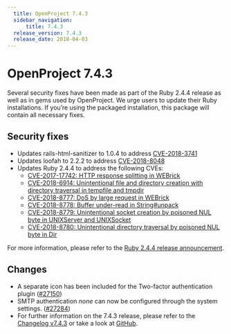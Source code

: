 ```yaml
---
  title: OpenProject 7.4.3
  sidebar_navigation:
      title: 7.4.3
  release_version: 7.4.3
  release_date: 2018-04-03
---
```


# OpenProject 7.4.3

Several security fixes have been made as part of the Ruby 2.4.4 release
as well as in gems used by OpenProject. We urge users to update their
Ruby installations. If you’re using the packaged installation, this
package will contain all necessary fixes.

## Security fixes

  - Updates rails-html-sanitizer to 1.0.4 to
    address [CVE-2018-3741](https://seclists.org/oss-sec/2018/q1/262)
  - Updates loofah to 2.2.2 to
    address [CVE-2018-8048](https://seclists.org/oss-sec/2018/q1/253)
  - Updates Ruby 2.4.4 to address the following CVEs:
      - [CVE-2017-17742: HTTP response splitting in
        WEBrick](https://www.ruby-lang.org/en/news/2018/03/28/http-response-splitting-in-webrick-cve-2017-17742/)
      - [CVE-2018-6914: Unintentional file and directory creation with
        directory traversal in tempfile and
        tmpdir](https://www.ruby-lang.org/en/news/2018/03/28/unintentional-file-and-directory-creation-with-directory-traversal-cve-2018-6914/)
      - [CVE-2018-8777: DoS by large request in
        WEBrick](https://www.ruby-lang.org/en/news/2018/03/28/large-request-dos-in-webrick-cve-2018-8777/)
      - [CVE-2018-8778: Buffer under-read in
        String\#unpack](https://www.ruby-lang.org/en/news/2018/03/28/buffer-under-read-unpack-cve-2018-8778/)
      - [CVE-2018-8779: Unintentional socket creation by poisoned NUL
        byte in UNIXServer and
        UNIXSocket](https://www.ruby-lang.org/en/news/2018/03/28/poisoned-nul-byte-unixsocket-cve-2018-8779/)
      - [CVE-2018-8780: Unintentional directory traversal by poisoned
        NUL byte in
        Dir](https://www.ruby-lang.org/en/news/2018/03/28/poisoned-nul-byte-dir-cve-2018-8780/)

For more information, please refer to the [Ruby 2.4.4 release
announcement](https://www.ruby-lang.org/en/news/2018/03/28/ruby-2-4-4-released/).

## Changes

  - A separate icon has been included for the Two-factor authentication
    plugin ([#27150](https://community.openproject.org/wp/27150))
  - SMTP authentication *none* can now be configured through the system
    settings. ([#27284](https://community.openproject.org/wp/27284))
  - For further information on the 7.4.3 release, please refer to
    the [Changelog v7.4.3](https://community.openproject.org/versions/890) 
    or take a look at [GitHub](https://github.com/opf/openproject/tree/v7.4.3).
